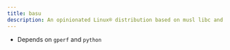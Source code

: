 ```yaml
---
title: basu
description: An opinionated Linux® distribution based on musl libc and toybox
---
```


- Depends on `gperf` and `python`
